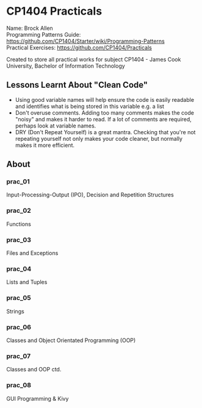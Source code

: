 # CP1404 Practicals

Name: Brock Allen  
Programming Patterns Guide: https://github.com/CP1404/Starter/wiki/Programming-Patterns  
Practical Exercises: https://github.com/CP1404/Practicals

Created to store all practical works for subject CP1404 - James Cook University, Bachelor of Information Technology

## Lessons Learnt About "Clean Code"

- Using good variable names will help ensure the code is easily readable and identifies what is being stored in this
  variable e.g. a list
- Don't overuse comments. Adding too many comments makes the code "noisy" and makes it harder to read. If a lot of
  comments are required, perhaps look at variable names.
- DRY (Don't Repeat Yourself) is a great mantra. Checking that you're not repeating yourself not only makes your code
  cleaner, but normally makes it more efficient.

## About

### prac_01  
Input-Processing-Output (IPO), Decision and Repetition Structures

### prac_02  
Functions

### prac_03  
Files and Exceptions

### prac_04  
Lists and Tuples

### prac_05  
Strings

### prac_06  
Classes and Object Orientated Programming (OOP)

### prac_07  
Classes and OOP ctd.

### prac_08  
GUI Programming & Kivy